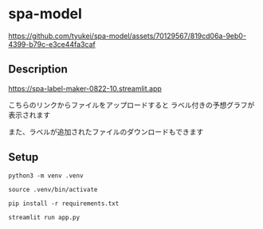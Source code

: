 # spa-model


https://github.com/tyukei/spa-model/assets/70129567/819cd06a-9eb0-4399-b79c-e3ce44fa3caf


## Description

https://spa-label-maker-0822-10.streamlit.app

こちらのリンクからファイルをアップロードすると
ラベル付きの予想グラフが表示されます

また、ラベルが追加されたファイルのダウンロードもできます


## Setup
```
python3 -m venv .venv

source .venv/bin/activate

pip install -r requirements.txt

streamlit run app.py
```
